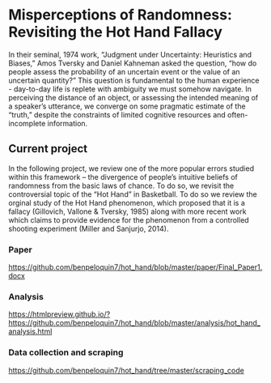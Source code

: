 # Misperceptions of Randomness: Revisiting the Hot Hand Fallacy

In their seminal, 1974 work, “Judgment under Uncertainty: Heuristics and Biases,” Amos Tversky and Daniel Kahneman asked the question, “how do people assess the probability of an uncertain event or the value of an uncertain quantity?”  This question is fundamental to the human experience - day-to-day life is replete with ambiguity we must somehow navigate. In perceiving the distance of an object, or assessing the intended meaning of a speaker’s utterance, we converge on some pragmatic estimate of the “truth,” despite the constraints of limited cognitive resources and often-incomplete information.

## Current project

In the following project, we review one of the more popular errors studied within this framework – the divergence of people’s intuitive beliefs of randomness from the basic laws of chance. To do so, we revisit the controversial topic of the “Hot Hand” in Basketball. To do so we review the orginal study of the Hot Hand phenomenon, which proposed that it is a fallacy (Gillovich, Vallone & Tversky, 1985) along with more recent work which claims to provide evidence for the phenomenon from a controlled shooting experiment (Miller and Sanjurjo, 2014). 

### Paper

https://github.com/benpeloquin7/hot_hand/blob/master/paper/Final_Paper1.docx

### Analysis

https://htmlpreview.github.io/?https://github.com/benpeloquin7/hot_hand/blob/master/analysis/hot_hand_analysis.html

### Data collection and scraping

https://github.com/benpeloquin7/hot_hand/tree/master/scraping_code

